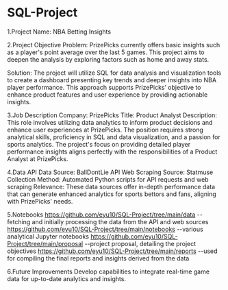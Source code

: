 # SQL-Project

1.Project Name: NBA Betting Insights

2.Project Objective
Problem: PrizePicks currently offers basic insights such as a player's point average over the last 5 games. This project aims to deepen the analysis by exploring factors such as home and away stats.

Solution: The project will utilize SQL for data analysis and visualization tools to create a dashboard presenting key trends and deeper insights into NBA player performance. This approach supports PrizePicks’ objective to enhance product features and user experience by providing actionable insights.

3.Job Description
Company: PrizePicks
Title: Product Analyst
Description: This role involves utilizing data analytics to inform product decisions and enhance user experiences at PrizePicks. The position requires strong analytical skills, proficiency in SQL and data visualization, and a passion for sports analytics. The project's focus on providing detailed player performance insights aligns perfectly with the responsibilities of a Product Analyst at PrizePicks.

4.Data
API Data Source: BallDontLie API
Web Scraping Source: Statmuse
Collection Method: Automated Python scripts for API requests and web scraping
Relevance: These data sources offer in-depth performance data that can generate enhanced analytics for sports bettors and fans, aligning with PrizePicks' needs.

5.Notebooks
https://github.com/eyu10/SQL-Project/tree/main/data --fetching and initially processing the data from the API and web sources
https://github.com/eyu10/SQL-Project/tree/main/notebooks --various analytical Jupyter notebooks
https://github.com/eyu10/SQL-Project/tree/main/proposal --project proposal, detailing the project objectives
https://github.com/eyu10/SQL-Project/tree/main/reports --used for compiling the final reports and insights derived from the data


6.Future Improvements
Develop capabilities to integrate real-time game data for up-to-date analytics and insights.

